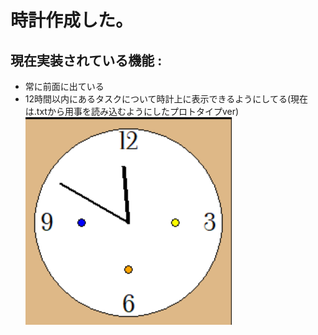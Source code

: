 # 時計作成した。
## 現在実装されている機能 : 
- 常に前面に出ている
- 12時間以内にあるタスクについて時計上に表示できるようにしてる(現在は.txtから用事を読み込むようにしたプロトタイプver)
![](hackathon_clock_ver1.png)

